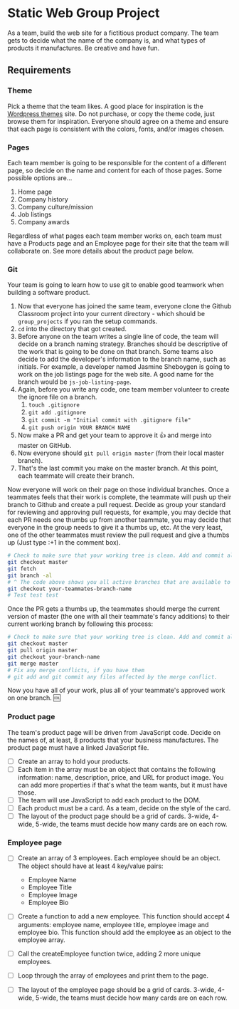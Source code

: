 # Static Web Group Project

As a team, build the web site for a fictitious product company. The team gets to decide what the name of the company is, and what types of products it manufactures. Be creative and have fun.

## Requirements

### Theme

Pick a theme that the team likes. A good place for inspiration is the [Wordpress themes](https://wordpress.org/themes/) site. Do not purchase, or copy the theme code, just browse them for inspiration. Everyone should agree on a theme and ensure that each page is consistent with the colors, fonts, and/or images chosen.

### Pages
Each team member is going to be responsible for the content of a different page, so decide on the name and content for each of those pages. Some possible options are...

1. Home page
1. Company history
1. Company culture/mission
1. Job listings
1. Company awards

Regardless of what pages each team member works on, each team must have a Products page and an Employee page for their site that the team will collaborate on. See more details about the product page below.

### Git
Your team is going to learn how to use git to enable good teamwork when building a software product.

1. Now that everyone has joined the same team, everyone clone the Github Classroom project into your current directory - which should be `group_projects` if you ran the setup commands.
1. `cd` into the directory that got created.
1. Before anyone on the team writes a single line of code, the team will decide on a branch naming strategy. Branches should be descriptive of the work that is going to be done on that branch. Some teams also decide to add the developer's information to the branch name, such as initials. For example, a developer named Jasmine Sheboygen is going to work on the job listings page for the web site. A good name for the branch would be `js-job-listing-page`.
1. Again, before you write any code, one team member volunteer to create the  ignore file on a branch.
    1. `touch .gitignore`
    1. `git add .gitignore`
    1. `git commit -m "Initial commit with .gitignore file"`
    1. `git push origin YOUR BRANCH NAME`
1. Now make a PR and get your team to approve it :+1: and merge into master on GitHub.
1. Now everyone should `git pull origin master` (from their local master branch).
1. That's the last commit you make on the master branch. At this point, each teammate will create their branch.

Now everyone will work on their page on those individual branches. Once a teammates feels that their work is complete, the teammate will push up their branch to Github and create a pull request. Decide as group your standard for reviewing and approving pull requests, for example, you may decide that each PR needs one thumbs up from another teammate, you may decide that everyone in the group needs to give it a thumbs up, etc. At the very least, one of the other teammates must review the pull request and give a thumbs up (Just type :+1 in the comment box).
```bash
# Check to make sure that your working tree is clean. Add and commit all that you need to.
git checkout master
git fetch
git branch -al 
# ^ The code above shows you all active branches that are available to you on GitHub. 
git checkout your-teammates-branch-name
# Test test test
```

Once the PR gets a thumbs up, the teammates should merge the current version of master (the one with all their teammate's fancy additions) to their current working branch by following this process:

```bash
# Check to make sure that your working tree is clean. Add and commit all that you need to.
git checkout master
git pull origin master
git checkout your-branch-name
git merge master
# Fix any merge conflicts, if you have them
# git add and git commit any files affected by the merge conflict.
```

Now you have all of your work, plus all of your teammate's approved work on one branch. :cool:

### Product page

The team's product page will be driven from JavaScript code. Decide on the names of, at least, 8 products that your business manufactures. The product page must have a linked JavaScript file.

- [ ] Create an array to hold your products.
- [ ] Each item in the array must be an object that contains the following information: name, description, price, and URL for product image. You can add more properties if that's what the team wants, but it must have those.
- [ ] The team will use JavaScript to add each product to the DOM.
- [ ] Each product must be a card. As a team, decide on the style of the card.
- [ ] The layout of the product page should be a grid of cards. 3-wide, 4-wide, 5-wide, the teams must decide how many cards are on each row.

### Employee page

- [ ] Create an array of 3 employees. Each employee should be an object. The object should have at least 4 key/value pairs: 
    - Employee Name
    - Employee Title
    - Employee Image
    - Employee Bio
- [ ] Create a function to add a new employee. This function should accept 4 arguments: employee name, employee title, employee image and employee bio. This function should add the employee as an object to the employee array.
- [ ] Call the createEmployee function twice, adding 2 more unique employees.
- [ ] Loop through the array of employees and print them to the page. 
- [ ] The layout of the employee page should be a grid of cards. 3-wide, 4-wide, 5-wide, the teams must decide how many cards are on each row.

